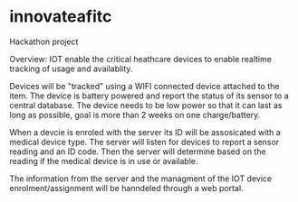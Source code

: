 # innovateafitc
Hackathon project

Overview:
IOT enable the critical heathcare devices to enable realtime tracking of usage and availablity.

Devices will be "tracked" using a WIFI connected device attached to the item. The device is battery powered and report the status of its sensor to a central database. 
The device needs to be low power so that it can last as long as possible, goal is more than 2 weeks on one charge/battery.

When a devcie is enroled with the server its ID will be assosicated with a medical device type. The server will listen for devices to report a sensor reading and an ID code. 
Then the server will determine based on the reading if the medical device is in use or available. 

The information from the server and the managment of the IOT device enrolment/assignment will be hanndeled through a web portal.
